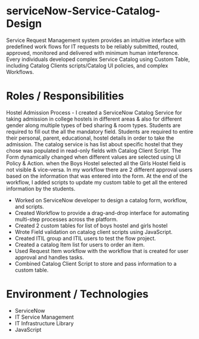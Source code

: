 # serviceNow-Service-Catalog-Design
Service Request Management system provides an intuitive interface with predefined work flows for IT requests to be reliably submitted, routed, approved, monitored and delivered with minimum human interference. Every individuals developed complex Service Catalog using Custom Table, including Catalog Clients scripts/Catalog UI policies, and complex Workflows.

# Roles / Responsibilities
Hostel Admission Process - I created a ServiceNow Catalog Service for taking admission in college hostels in different areas & also for different gender along multiple types of bed sharing & room types. Students are required to fill out the all the mandatory field. Students are required to entire their personal, parent, educational, hostel details in order to take the admission. The catalog service is has list about specific hostel that they chose was populated in read-only fields with Catalog Client Script. The Form dynamically changed when different values are selected using UI Policy & Action. when the Boys Hostel selected all the Girls Hostel field is not visible & vice-versa. In my workflow there are 2 different approval users based on the information that was entered into the form. At the end of the workflow, I added scripts to update my custom table to get all the entered information by the students.

* Worked on ServiceNow developer to design a catalog form, workflow, and scripts.
* Created Workflow to provide a drag-and-drop interface for automating multi-step processes across the platform.
* Created 2 custom tables for list of boys hostel and girls hostel
* Wrote Field validation on catalog client scripts using JavaScript.
* Created ITIL group and ITIL users to test the flow project.
* Created a catalog Item list for users to order an item.
* Used Request Item workflow with the workflow that is created for user approval and handles tasks.
* Combined Catalog Client Script to store and pass information to a custom table.

# Environment / Technologies 
* ServiceNow
* IT Service Management
* IT Infrastructure Library
* JavaScript
